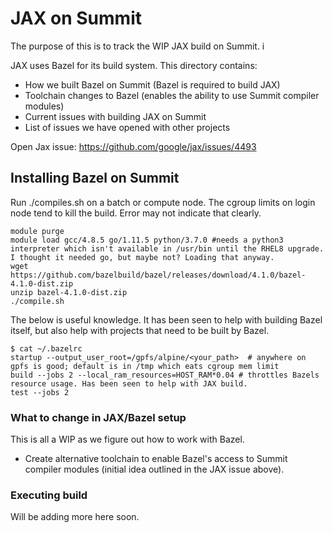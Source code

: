 # JAX on Summit

The purpose of this is to track the WIP JAX build on Summit. i

JAX uses Bazel for its build system. This directory contains:

* How we built Bazel on Summit (Bazel is required to build JAX)
* Toolchain changes to Bazel (enables the ability to  use Summit compiler modules)
* Current issues with building JAX on Summit
* List of issues we have opened with other projects

Open Jax issue: https://github.com/google/jax/issues/4493

## Installing Bazel on Summit

Run ./compiles.sh on a batch or compute node. The cgroup limits on login node tend to kill the build. Error may not indicate that clearly. 
```
module purge
module load gcc/4.8.5 go/1.11.5 python/3.7.0 #needs a python3 interpreter which isn't available in /usr/bin until the RHEL8 upgrade. I thought it needed go, but maybe not? Loading that anyway.
wget https://github.com/bazelbuild/bazel/releases/download/4.1.0/bazel-4.1.0-dist.zip
unzip bazel-4.1.0-dist.zip
./compile.sh
```
The below is useful knowledge. It has been seen to help with building Bazel itself, but also help with projects that need to be built by Bazel.

```
$ cat ~/.bazelrc 
startup --output_user_root=/gpfs/alpine/<your_path>  # anywhere on gpfs is good; default is in /tmp which eats cgroup mem limit
build --jobs 2 --local_ram_resources=HOST_RAM*0.04 # throttles Bazels resource usage. Has been seen to help with JAX build.
test --jobs 2
```
### What to change in JAX/Bazel setup

This is all a WIP as we figure out how to work with Bazel.

* Create alternative toolchain to enable Bazel's access to Summit compiler modules (initial idea outlined in the JAX issue above).

### Executing build

Will be adding more here soon.
